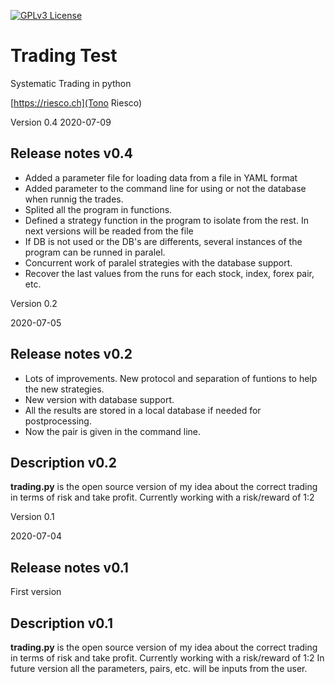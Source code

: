 [![GPLv3 License](https://img.shields.io/badge/License-GPL%20v3-yellow.svg)](https://opensource.org/licenses/)

# Trading Test

Systematic Trading in python

[https://riesco.ch](Tono Riesco)

Version 0.4
2020-07-09

## Release notes v0.4

* Added a parameter file for loading data from a file in YAML format
* Added parameter to the command line for using or not the database when runnig the trades.
* Splited all the program in functions.
* Defined a strategy function in the program to isolate from the rest. In next versions will be readed from the file
* If DB is not used or the DB's are differents, several instances of the program can be runned in paralel.
* Concurrent work of paralel strategies with the database support.
* Recover the last values from the runs for each stock, index, forex pair, etc.

Version 0.2

2020-07-05

## Release notes v0.2

* Lots of improvements. New protocol and separation of funtions to help the new strategies.
* New version with database support.
* All the results are stored in a local database if needed for postprocessing.
* Now the pair is given in the command line.

## Description v0.2

**trading.py** is the open source version of my idea about the correct trading in terms of risk and take profit.
Currently working with a risk/reward of 1:2

Version 0.1

2020-07-04

## Release notes v0.1

First version

## Description v0.1

**trading.py** is the open source version of my idea about the correct trading in terms of risk and take profit.
Currently working with a risk/reward of 1:2
In future version all the parameters, pairs, etc. will be inputs from the user.
